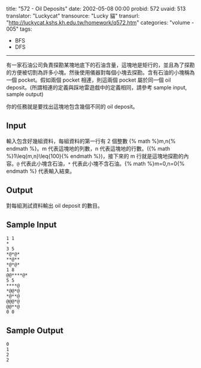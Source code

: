title: "572 - Oil Deposits"
date: 2002-05-08 00:00
probid: 572
uvaid: 513
translator: "Luckycat"
transource: "Lucky 貓"
transurl: "http://luckycat.kshs.kh.edu.tw/homework/q572.htm"
categories: "volume - 005"
tags:
- BFS
- DFS
---

有一家石油公司負責探勘某塊地底下的石油含量，這塊地是矩行的，並且為了探勘的方便被切割為許多小塊。然後使用儀器對每個小塊去探勘。含有石油的小塊稱為一個 pocket。假如兩個 pocket 相連，則這兩個 pocket 屬於同一個 oil deposit。(所謂相連的定義與踩地雷遊戲中的定義相同，請參考 sample input, sample output)

你的任務就是要找出這塊地包含幾個不同的 oil deposit。

<!-- more -->

## Input ##

輸入包含好幾組資料，每組資料的第一行有 2 個整數 {% math %}m,n{% endmath %}。m 代表這塊地的列數，n 代表這塊地的行數。({% math %}1\leq{m,n}\leq{100}{% endmath %})，接下來的 m 行就是這塊地探勘的內容。`@` 代表此小塊含石油，`*` 代表此小塊不含石油。{% math %}m=0,n=0{% endmath %} 代表輸入結束。

## Output ##

對每組測試資料輸出 oil deposit 的數目。

## Sample Input ##

	1 1
	*
	3 5
	*@*@*
	**@**
	*@*@*
	1 8
	@@****@*
	5 5
	****@
	*@@*@
	*@**@
	@@@*@
	@@**@
	0 0

## Sample Output ##

	0
	1
	2
	2